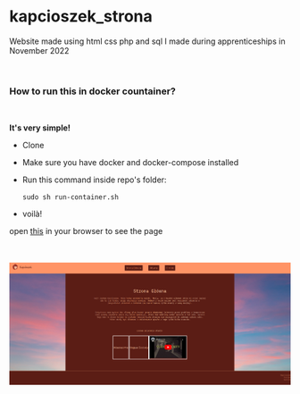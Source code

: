# kapcioszek_strona
<p>Website made using html css php and sql I made during apprenticeships in November 2022</p>
<br>
<h3>How to run this in docker countainer?</h3>
<br>
<p><b>It's very simple!</b></p>
<ul>
  <li><p>Clone</p></li>
  <li><p>Make sure you have docker and docker-compose installed</p></li>
  <li>
    <p>Run this command inside repo's folder:</p>
    
    sudo sh run-container.sh
    
  </li>
  <li><p>voilà!</p></li>
</ul>
<p>open <a href="http://localhost:2137/kod">this</a> in your browser to see the page</p>
<br>
<br>
<img src="https://raw.githubusercontent.com/theKapcioszek/kapcioszek_strona/master/screenshot/2023-04-06_21-29.png"/>
